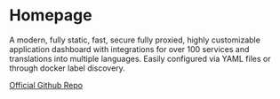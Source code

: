 # Homepage

A modern, fully static, fast, secure fully proxied, highly customizable application dashboard with integrations for over 100 services and translations into multiple languages. Easily configured via YAML files or through docker label discovery.

[Official Github Repo](https://github.com/gethomepage/homepage)
